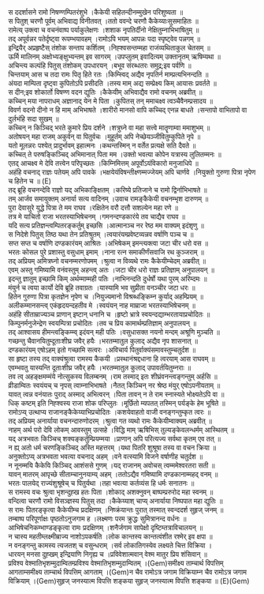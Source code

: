 

  
स ददर्शासने रामो निषण्णम्पितरंशुभे ।कैकेयी सहितन्दीनम्मुखेन परिशुष्यता  ॥   
स पितुश् चरणौ पूर्वम् अभिवाद्य विनीतवत् ।ततो ववन्दे चरणौ कैकेय्याःसुसमाहितः  ॥   
रामेत्य् उक्त्वा च वचनंवाष्प पर्याकुलेक्षणः ।शशाक नृपतिर्दीनो नेक्षितुम्नाभिभाषितुम्  ॥   
तद् अपूर्वन्नर पतेर्दृष्ट्वा रूपम्भयावहम् ।रामोऽपि भयम् आपन्नः पदा स्पृष्ट्वेव पन्नगम्  ॥   
इन्द्रियैर् अप्रहृष्टैस् तंशोक सन्ताप कर्शितम् ।निह्श्वसन्तम्महा राजंव्यथिताकुल चेतसम्  ॥   
ऊर्मि मालिनम् अक्षोभ्यङ्क्षुभ्यन्तम् इव सागरम् ।उपप्लुतम् इवादित्यम् उक्तानृतम् ऋषिम्यथा  ॥   
अचिन्त्य कल्पंहि पितुस् तंशोकम् उपधारयन् ।बभूव संरब्धतरः समुद्र;इव पर्वणि  ॥   
चिन्तयाम् आस च तदा रामः पितृ हिते रतः ।किम्स्विद् अद्यैव नृपतिर्न माम्प्रत्यभिनन्दति  ॥   
अंयदा माम्पिता दृष्ट्वा कुपितोऽपि प्रसीदति ।तस्य माम् अद्य सम्प्रेक्ष्य किम् आयासः प्रवर्तते  ॥   
स दीन;इव शोकार्तो विषण्ण वदन द्युतिः ।कैकेयीम् अभिवाद्यैव रामो वचनम् अब्रवीत्  ॥   
कच्चिन् मया नापराधम् अज्ञानाद् येन मे पिता ।कुपितस् तन् ममाचक्ष्व त्वञ्चैवैनम्प्रसादय  ॥   
विवर्ण वदनो दीनो न हि माम् अभिभाषते ।शारीरो मानसो वापि कच्चिद् एनन्न बाधते ।सन्तापो वाभितापो वा दुर्लभंहि सदा सुखम्  ॥   
कच्चिन् न किञ्चिद् भरते कुमारे प्रिय दर्शने ।शत्रुघ्ने वा महा सत्त्वे मातॄणाम्वा ममाशुभम्  ॥   
अतोषयन् महा राजम् अकुर्वन् वा पितुर्वचः ।मुहूर्तम् अपि नेच्छेयञ्जीवितुम्कुपिते नृपे  ॥   
यतो मूलन्नरः पश्येत् प्रादुर्भावम् इहात्मनः ।कथन्तस्मिन् न वर्तेत प्रत्यक्षे सति दैवते  ॥   
कच्चित् ते परुषङ्किञ्चिद् अभिमानात् पिता मम ।उक्तो भवत्या कोपेन यत्रास्य लुलितम्मनः  ॥   
एतद् आचक्ष्व मे देवि तत्त्वेन परिपृच्छतः ।किम्निमित्तम् अपूर्वोऽयंविकारो मनुजाधिपे  ॥   
अहंहि वचनाद् राज्ञः पतेयम् अपि पावके ।भक्षयेयंविषन्तीक्ष्णम्मज्जेयम् अपि चार्णवे ।नियुक्तो गुरुणा पित्रा नृपेण च हितेन च  ॥ (E)  
तद् ब्रूहि वचनन्देवि राज्ञो यद् अभिकाङ्क्षितम् ।करिष्ये प्रतिजाने च रामो द्विर्नाभिभाषते  ॥   
तम् आर्जव समायुक्तम् अनार्या सत्य वादिनम् ।उवाच रामङ्कैकेयी वचनम्भृश दारुणम्  ॥   
पुरा देवासुरे युद्धे पित्रा ते मम राघव ।रक्षितेन वरौ दत्तौ सशल्येन महा रणे  ॥   
तत्र मे याचितो राजा भरतस्याभिषेचनम् ।गमनन्दण्डकारंये तव चाद्यैव राघव  ॥   
यदि सत्य प्रतिज्ञन्त्वम्पितरङ्कर्तुम् इच्छसि ।आत्मानञ्च नर रेष्ठ मम वाक्यम् इदंशृणु  ॥   
स निदेशे पितुस् तिष्ठ यथा तेन प्रतिश्रुतम् ।त्वयारंयम्प्रवेष्टव्यन्नव वर्षाणि पञ्च च  ॥   
सप्त सप्त च वर्षाणि दण्डकारंयम् आश्रितः ।अभिषेकम् इमन्त्यक्त्वा जटा चीर धरो वस  ॥   
भरतः कोसल पुरे प्रशास्तु वसुधाम् इमाम् ।नाना रत्न समाकीर्णंसवाजि रथ कुञ्जराम्  ॥   
तद् अप्रियम् अमित्रघ्नो वचनम्मरणोपमम् ।श्रुत्वा न विव्यथे रामः कैकेयीम्चेदम् अब्रवीत्  ॥   
एवम् अस्तु गमिष्यामि वनंवस्तुम् अहन्त्व् अतः ।जटा चीर धरो राज्ञः प्रतिज्ञाम् अनुपालयन्  ॥   
इदन्तु ज्ञातुम् इच्छामि किम् अर्थम्माम्मही पतिः ।नाभिनन्दति दुर्धर्षो यथा पुरम् अरिम्दमः  ॥   
मंयुर्न च त्वया कार्यो देवि ब्रूहि तवाग्रतः ।यास्यामि भव सुप्रीता वनञ्चीर जटा धरः  ॥   
हितेन गुरुणा पित्रा कृतज्ञेन नृपेण च ।नियुज्यमानो विश्रब्धङ्किम्न कुर्याद् अहम्प्रियम्  ॥   
अलीकम्मानसन्त्व् एकंहृदयन्दहतीव मे ।स्वयंयन् नाह माम्राजा भरतस्याभिषेचनम्  ॥   
अहंहि सीताम्राज्यञ्च प्राणान् इष्टान् धनानि च ।हृष्टो भ्रात्रे स्वयन्दद्याम्भरतायाप्रचोदितः  ॥   
किम्पुनर्मनुजेन्द्रेण स्वयम्पित्रा प्रचोदितः ।तव च प्रिय कामार्थम्प्रतिज्ञाम् अनुपालयन्  ॥   
तद् आश्वासय हीमन्त्वङ्किम्म्व् इदंयन् मही पतिः ।वसुधासक्त नयनो मन्दम् अश्रूणि मुञ्चति  ॥   
गच्छन्तु चैवानयितुम्दूताःशीघ्र जवैर् हयैः ।भरतम्मातुल कुलाद् अद्यैव नृप शासनात्  ॥   
दण्डकारंयम् एषोऽहम् इतो गच्छामि सत्वरः ।अविचार्य पितुर्वाक्यंसमावस्तुम्चतुर्दश  ॥   
सा हृष्टा तस्य तद् वाक्यंश्रुत्वा रामस्य कैकयी ।प्रस्थानंश्रद्दधाना हि त्वरयाम् आस राघवम्  ॥   
एवम्भवतु यास्यन्ति दूताःशीघ्र जवैर् हयैः ।भरतम्मातुल कुलाद् उपावर्तयितुम्नराः  ॥   
तव त्व् अहङ्क्षमम्मंये नोत्सुकस्य विलम्बनम् ।राम तस्माद् इतः शीघ्रंवनन्त्वङ्गन्तुम् अर्हसि  ॥   
व्रीडाम्वितः स्वयंयच् च नृपस् त्वाम्नाभिभाषते ।नैतत् किञ्चिन् नर श्रेष्ठ मंयुर् एषोऽपनीयताम्  ॥   
यावत् त्वन्न वनंयातः पुराद् अस्माद् अभित्वरन् ।पिता तावन् न ते राम स्नास्यते भोक्ष्यतेऽपि वा  ॥   
धिक् कष्टम् इति निह्श्वस्य राजा शोक परिप्लुतः ।मूर्छितो म्यपतत् तस्मिन् पर्यङ्के हेम भूषिते  ॥   
रामोऽप्य् उत्थाप्य राजानङ्कैकेय्याभिप्रचोदितः ।कशयेवाहतो वाजी वनङ्गन्तुम्कृत त्वरः  ॥   
तद् अप्रियम् अनार्याया वचनन्दारुणोदरम् ।श्रुत्वा गत व्यथो रामः कैकेयीम्वाक्यम् अब्रवीत्  ॥   
नाहम् अर्थ परो देवि लोकम् आवस्तुम् उत्सहे ।विद्धि माम् ऋषिभिस् तुल्यङ्केवलन्धर्मम् आस्थितम्  ॥   
यद् अत्रभवतः किञ्चिच् शक्यङ्कर्तुम्प्रियम्मया ।प्राणान् अपि परित्यज्य सर्वथा कृतम् एव तत्  ॥   
न ह्य् अतो धर्म चरणङ्किञ्चिद् अस्ति महत्तरम् ।यथा पितरि शुश्रूषा तस्य वा वचन क्रिया  ॥   
अनुक्तोऽप्य् अत्रभवता भवत्या वचनाद् अहम् ।वने वत्स्यामि विजने वर्षाणीह चतुर्दश  ॥   
न नूनम्मयि कैकेयि किञ्चिद् आशंससे गुणम् ।यद् राजानम् अवोचस् त्वम्ममेश्वरतरा सती  ॥   
यावन् मातरम् आपृच्छे सीताम्चानुनयाम्य् अहम् ।ततोऽद्यैव गमिष्यामि दण्डकानाम्महद् वनम्  ॥   
भरतः पालयेद् राज्यंशुश्रूषेच् च पितुर्यथा ।तहा भवत्या कर्तव्यंस हि धर्मः सनातनः  ॥   
स रामस्य वचः श्रुत्वा भृशन्दुह्ख हतः पिता ।शोकाद् अशक्नुवन् बाष्पम्प्ररुरोद महा स्वनम्  ॥   
वन्दित्वा चरणौ रामो विसञ्ज्ञस्य पितुस् तदा ।कैकेय्याश् चाप्य् अनार्याया निष्पपात महा द्युतिः  ॥   
स रामः पितरङ्कृत्वा कैकेयीम्च प्रदक्षिणम् ।निष्क्रंयान्तः पुरात् तस्मात् स्वन्ददर्श सुहृज् जनम्  ॥   
तम्बाष्प परिपूर्णाक्षः पृष्ठतोऽनुजगाम ह ।लक्ष्मणः परम क्रुद्धः सुमित्रानन्द वर्धनः  ॥   
आभिषेचनिकम्भाण्डङ्कृत्वा रामः प्रदक्षिणम् ।शनैर्जगाम सापेक्षो दृष्टिम्तत्राविचालयन्  ॥   
न चास्य महतीम्लक्ष्मीम्राज्य नाशोऽपकर्षति ।लोक कान्तस्य कान्तत्वंशीत रश्मेर् इव क्षपा  ॥   
न वनङ्गन्तु कामस्य त्यजतश् च वसुन्धराम् ।सर्व लोकातिगस्येव लक्ष्यते चित्त विक्रिया ।  
धारयन् मनसा दुह्खम् इन्द्रियाणि निगृह्य च ।प्रविवेशात्मवान् वेश्म मातुर प्रिय शंसिवान्  ॥   
प्रविश्य वेश्मातिभृशम्मुदाम्वितम्प्रविश्य वेश्मातिभृशम्मुदाम्वितम् ।(Gem)समीक्ष्य ताम्चार्थ विपत्तिम् आगताम्समीक्ष्य ताम्चार्थ विपत्तिम् आगताम् ।(Gem)न चैव रामोऽत्र जगाम विक्रियाम्न चैव रामोऽत्र जगाम विक्रियाम् ।(Gem)सुहृज् जनस्यात्म विपत्ति शङ्कया सुहृज् जनस्यात्म विपत्ति शङ्कया  ॥ (E)(Gem)  
